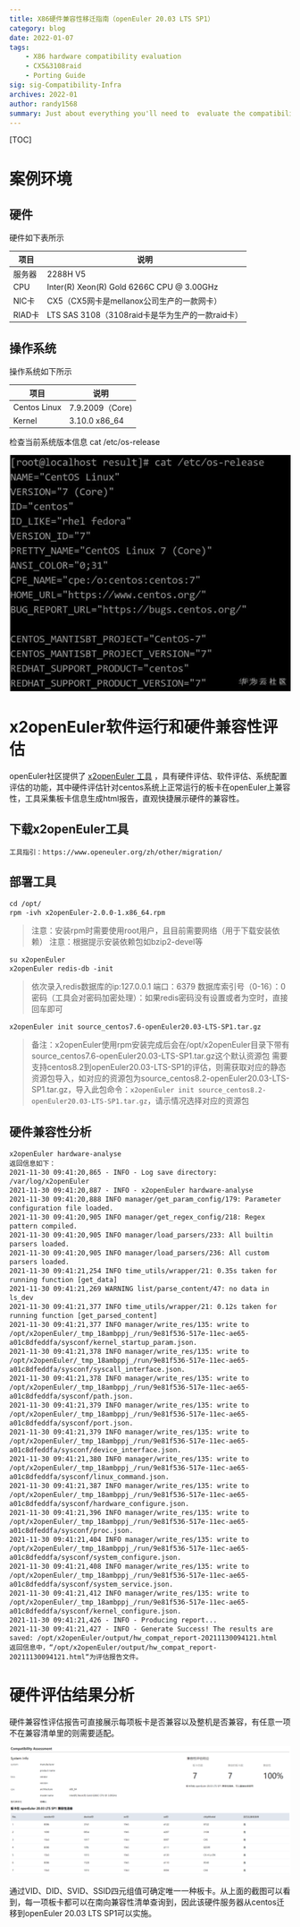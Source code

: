 ```yaml
---
title: X86硬件兼容性移迁指南（openEuler 20.03 LTS SP1）
category: blog 
date: 2022-01-07
tags: 
    - X86 hardware compatibility evaluation 
    - CX5&3108raid
    - Porting Guide
sig: sig-Compatibility-Infra
archives: 2022-01
author: randy1568
summary: Just about everything you'll need to  evaluate the compatibility of X86 hardware（Hi1822&3408raid）
---
```


[TOC]

# 案例环境

## 硬件

硬件如下表所示

| 项目   | 说明                                             |
| ------ | ------------------------------------------------ |
| 服务器 | 2288H V5                                         |
| CPU    | Inter(R) Xeon(R) Gold 6266C CPU @ 3.00GHz        |
| NIC卡  | CX5（CX5网卡是mellanox公司生产的一款网卡）       |
| RIAD卡 | LTS SAS 3108（3108raid卡是华为生产的一款raid卡） |

## 操作系统

操作系统如下所示

| 项目         | 说明            |
| ------------ | --------------- |
| Centos Linux | 7.9.2009（Core) |
| Kernel       | 3.10.0  x86_64  |

检查当前系统版本信息
cat /etc/os-release

<img src="./image/hardware-1.png">

# x2openEuler软件运行和硬件兼容性评估

openEuler社区提供了 [x2openEuler 工具](https://repo.oepkgs.net/openEuler/rpm/openEuler-20.03-LTS-SP1/stable/contrib/x2openEuler/noarch/Packages/) ，具有硬件评估、软件评估、系统配置评估的功能，其中硬件评估针对centos系统上正常运行的板卡在openEuler上兼容性，工具采集板卡信息生成html报告，直观快捷展示硬件的兼容性。

## 下载x2openEuler工具

```
工具指引：https://www.openeuler.org/zh/other/migration/
```

## 部署工具

```
cd /opt/
rpm -ivh x2openEuler-2.0.0-1.x86_64.rpm
```

> 注意：安装rpm时需要使用root用户，且目前需要网络（用于下载安装依赖）
> 注意：根据提示安装依赖包如bzip2-devel等

```
su x2openEuler
x2openEuler redis-db -init
```

> 依次录入redis数据库的ip:127.0.0.1
> 端口：6379
> 数据库索引号（0-16）：0
> 密码（工具会对密码加密处理）：如果redis密码没有设置或者为空时，直接回车即可

```
x2openEuler init source_centos7.6-openEuler20.03-LTS-SP1.tar.gz
```

> 备注：x2openEuler使用rpm安装完成后会在/opt/x2openEuler目录下带有source_centos7.6-openEuler20.03-LTS-SP1.tar.gz这个默认资源包
> 需要支持centos8.2到openEuler20.03-LTS-SP1的评估，则需获取对应的静态资源包导入，如对应的资源包为source_centos8.2-openEuler20.03-LTS-SP1.tar.gz，导入此包命令：`x2openEuler init source_centos8.2-openEuler20.03-LTS-SP1.tar.gz`，请示情况选择对应的资源包

## 硬件兼容性分析

    x2openEuler hardware-analyse 
    返回信息如下：
    2021-11-30 09:41:20,865 - INFO - Log save directory: /var/log/x2openEuler
    2021-11-30 09:41:20,887 - INFO - x2openEuler hardware-analyse
    2021-11-30 09:41:20,888 INFO manager/get_param_config/179: Parameter configuration file loaded.
    2021-11-30 09:41:20,905 INFO manager/get_regex_config/218: Regex pattern compiled.
    2021-11-30 09:41:20,905 INFO manager/load_parsers/233: All builtin parsers loaded.
    2021-11-30 09:41:20,905 INFO manager/load_parsers/236: All custom parsers loaded.
    2021-11-30 09:41:21,254 INFO time_utils/wrapper/21: 0.35s taken for running function [get_data]
    2021-11-30 09:41:21,269 WARNING list/parse_content/47: no data in ls_dev
    2021-11-30 09:41:21,377 INFO time_utils/wrapper/21: 0.12s taken for running function [get_parsed_content]
    2021-11-30 09:41:21,377 INFO manager/write_res/135: write to /opt/x2openEuler/_tmp_18ambppj_/run/9e81f536-517e-11ec-ae65-a01c8dfeddfa/sysconf/kernel_startup_param.json.
    2021-11-30 09:41:21,378 INFO manager/write_res/135: write to /opt/x2openEuler/_tmp_18ambppj_/run/9e81f536-517e-11ec-ae65-a01c8dfeddfa/sysconf/syscall_interface.json.
    2021-11-30 09:41:21,378 INFO manager/write_res/135: write to /opt/x2openEuler/_tmp_18ambppj_/run/9e81f536-517e-11ec-ae65-a01c8dfeddfa/sysconf/path.json.
    2021-11-30 09:41:21,379 INFO manager/write_res/135: write to /opt/x2openEuler/_tmp_18ambppj_/run/9e81f536-517e-11ec-ae65-a01c8dfeddfa/sysconf/port.json.
    2021-11-30 09:41:21,379 INFO manager/write_res/135: write to /opt/x2openEuler/_tmp_18ambppj_/run/9e81f536-517e-11ec-ae65-a01c8dfeddfa/sysconf/device_interface.json.
    2021-11-30 09:41:21,380 INFO manager/write_res/135: write to /opt/x2openEuler/_tmp_18ambppj_/run/9e81f536-517e-11ec-ae65-a01c8dfeddfa/sysconf/linux_command.json.
    2021-11-30 09:41:21,387 INFO manager/write_res/135: write to /opt/x2openEuler/_tmp_18ambppj_/run/9e81f536-517e-11ec-ae65-a01c8dfeddfa/sysconf/hardware_configure.json.
    2021-11-30 09:41:21,396 INFO manager/write_res/135: write to /opt/x2openEuler/_tmp_18ambppj_/run/9e81f536-517e-11ec-ae65-a01c8dfeddfa/sysconf/proc.json.
    2021-11-30 09:41:21,404 INFO manager/write_res/135: write to /opt/x2openEuler/_tmp_18ambppj_/run/9e81f536-517e-11ec-ae65-a01c8dfeddfa/sysconf/system_configure.json.
    2021-11-30 09:41:21,408 INFO manager/write_res/135: write to /opt/x2openEuler/_tmp_18ambppj_/run/9e81f536-517e-11ec-ae65-a01c8dfeddfa/sysconf/system_service.json.
    2021-11-30 09:41:21,412 INFO manager/write_res/135: write to /opt/x2openEuler/_tmp_18ambppj_/run/9e81f536-517e-11ec-ae65-a01c8dfeddfa/sysconf/kernel_configure.json.
    2021-11-30 09:41:21,426 - INFO - Producing report...
    2021-11-30 09:41:21,427 - INFO - Generate Success! The results are saved: /opt/x2openEuler/output/hw_compat_report-20211130094121.html
    返回信息中，“/opt/x2openEuler/output/hw_compat_report-20211130094121.html“为评估报告文件。

# 硬件评估结果分析

硬件兼容性评估报告可直接展示每项板卡是否兼容以及整机是否兼容，有任意一项不在兼容清单里的则需要适配。

<img src="./image/hardware-5.png">


通过VID、DID、SVID、SSID四元组值可确定唯一一种板卡。从上面的截图可以看到，每一项板卡都可以在南向兼容性清单查询到，因此该硬件服务器从centos迁移到openEuler 20.03 LTS SP1可以实施。
